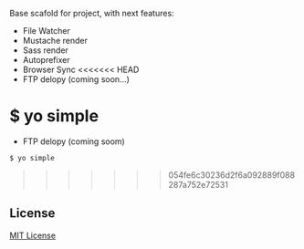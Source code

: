 Base scafold for project, with next features:

- File Watcher
- Mustache render
- Sass render
- Autoprefixer
- Browser Sync
<<<<<<< HEAD
- FTP delopy (coming soon...)



$ yo simple
=======
- FTP delopy (coming soom)
```
$ yo simple
```
>>>>>>> 054fe6c30236d2f6a092889f088287a752e72531

## License

[MIT License](http://en.wikipedia.org/wiki/MIT_License)
